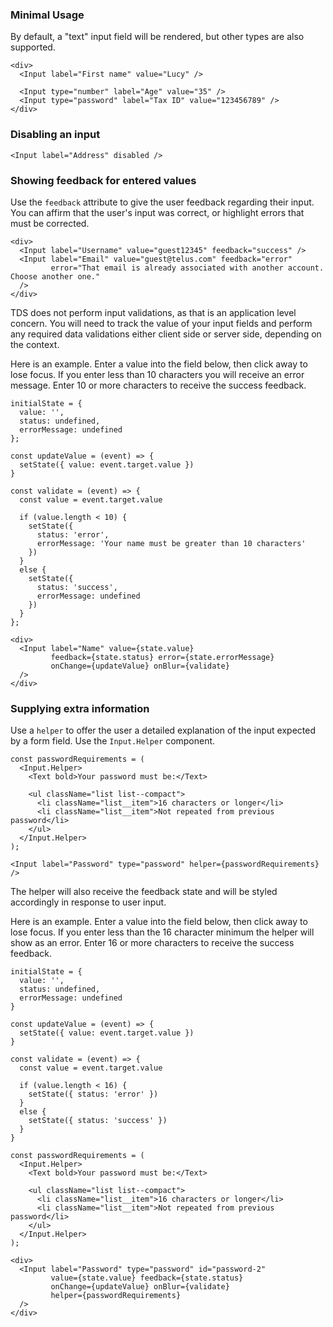 ### Minimal Usage

By default, a "text" input field will be rendered, but other types are also supported.

```
<div>
  <Input label="First name" value="Lucy" />

  <Input type="number" label="Age" value="35" />
  <Input type="password" label="Tax ID" value="123456789" />
</div>
```

### Disabling an input

```
<Input label="Address" disabled />
```

### Showing feedback for entered values

Use the `feedback` attribute to give the user feedback regarding their input. You can affirm that the user's input
was correct, or highlight errors that must be corrected.

```
<div>
  <Input label="Username" value="guest12345" feedback="success" />
  <Input label="Email" value="guest@telus.com" feedback="error"
         error="That email is already associated with another account. Choose another one."
  />
</div>
```

TDS does not perform input validations, as that is an application level concern. You will need to track the value of your
input fields and perform any required data validations either client side or server side, depending on the context.

Here is an example. Enter a value into the field below, then click away to lose focus. If you enter less than 10
characters you will receive an error message. Enter 10 or more characters to receive the success feedback.

```
initialState = {
  value: '',
  status: undefined,
  errorMessage: undefined
};

const updateValue = (event) => {
  setState({ value: event.target.value })
}

const validate = (event) => {
  const value = event.target.value

  if (value.length < 10) {
    setState({
      status: 'error',
      errorMessage: 'Your name must be greater than 10 characters'
    })
  }
  else {
    setState({
      status: 'success',
      errorMessage: undefined
    })
  }
};

<div>
  <Input label="Name" value={state.value}
         feedback={state.status} error={state.errorMessage}
         onChange={updateValue} onBlur={validate}
  />
</div>
```

### Supplying extra information

Use a `helper` to offer the user a detailed explanation of the input expected by a form field. Use the `Input.Helper`
component.

```
const passwordRequirements = (
  <Input.Helper>
    <Text bold>Your password must be:</Text>

    <ul className="list list--compact">
      <li className="list__item">16 characters or longer</li>
      <li className="list__item">Not repeated from previous password</li>
    </ul>
  </Input.Helper>
);

<Input label="Password" type="password" helper={passwordRequirements} />
```

The helper will also receive the feedback state and will be styled accordingly in response to user input.

Here is an example. Enter a value into the field below, then click away to lose focus. If you enter less than the 16
character minimum the helper will show as an error. Enter 16 or more characters to receive the success feedback.

```
initialState = {
  value: '',
  status: undefined,
  errorMessage: undefined
}

const updateValue = (event) => {
  setState({ value: event.target.value })
}

const validate = (event) => {
  const value = event.target.value

  if (value.length < 16) {
    setState({ status: 'error' })
  }
  else {
    setState({ status: 'success' })
  }
}

const passwordRequirements = (
  <Input.Helper>
    <Text bold>Your password must be:</Text>

    <ul className="list list--compact">
      <li className="list__item">16 characters or longer</li>
      <li className="list__item">Not repeated from previous password</li>
    </ul>
  </Input.Helper>
);

<div>
  <Input label="Password" type="password" id="password-2"
         value={state.value} feedback={state.status}
         onChange={updateValue} onBlur={validate}
         helper={passwordRequirements}
  />
</div>
```
